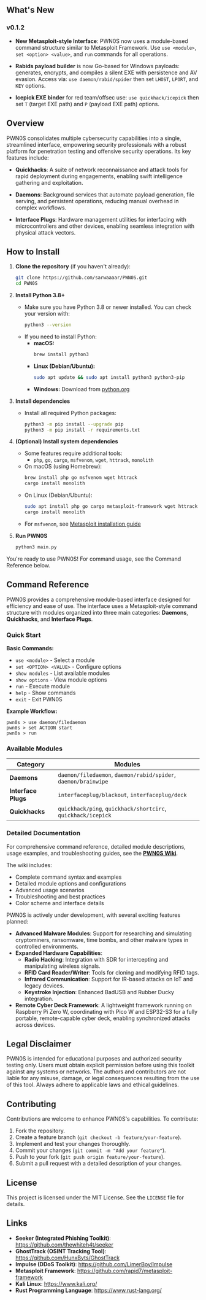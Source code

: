 ## What's New

### v0.1.2

- **New Metasploit-style Interface**: PWN0S now uses a module-based command structure similar to Metasploit Framework. Use `use <module>`, `set <option> <value>`, and `run` commands for all operations.

- **Rabids payload builder** is now Go-based for Windows payloads: generates, encrypts, and compiles a silent EXE with persistence and AV evasion. Access via: `use daemon/rabid/spider` then set `LHOST`, `LPORT`, and `KEY` options.

- **Icepick EXE binder** for red team/offsec use: `use quickhack/icepick` then set `T` (target EXE path) and `P` (payload EXE path) options.

## Overview

PWN0S consolidates multiple cybersecurity capabilities into a single, streamlined interface, empowering security professionals with a robust platform for penetration testing and offensive security operations. Its key features include:

- **Quickhacks**: A suite of network reconnaissance and attack tools for rapid deployment during engagements, enabling swift intelligence gathering and exploitation.

- **Daemons**: Background services that automate payload generation, file serving, and persistent operations, reducing manual overhead in complex workflows.

- **Interface Plugs**: Hardware management utilities for interfacing with microcontrollers and other devices, enabling seamless integration with physical attack vectors.

## How to Install

1. **Clone the repository** (if you haven't already):

   ```bash
   git clone https://github.com/sarwaaaar/PWN0S.git
   cd PWN0S
   ```

2. **Install Python 3.8+**

   - Make sure you have Python 3.8 or newer installed. You can check your version with:
     ```bash
     python3 --version
     ```
   - If you need to install Python:
     - **macOS:**
       ```bash
       brew install python3
       ```
     - **Linux (Debian/Ubuntu):**
       ```bash
       sudo apt update && sudo apt install python3 python3-pip
       ```
     - **Windows:**
       Download from [python.org](https://www.python.org/downloads/)

3. **Install dependencies**

   - Install all required Python packages:
     ```bash
     python3 -m pip install --upgrade pip
     python3 -m pip install -r requirements.txt
     ```

4. **(Optional) Install system dependencies**

   - Some features require additional tools:
     - `php`, `go`, `cargo`, `msfvenom`, `wget`, `httrack`, `monolith`
   - On macOS (using Homebrew):
     ```bash
     brew install php go msfvenom wget httrack
     cargo install monolith
     ```
   - On Linux (Debian/Ubuntu):
     ```bash
     sudo apt install php go cargo metasploit-framework wget httrack
     cargo install monolith
     ```
   - For `msfvenom`, see [Metasploit installation guide](https://docs.metasploit.com/docs/using-metasploit/getting-started/nightly-installers.html)

5. **Run PWN0S**
   ```bash
   python3 main.py
   ```

You're ready to use PWN0S! For command usage, see the Command Reference below.

## Command Reference

PWN0S provides a comprehensive module-based interface designed for efficiency and ease of use. The interface uses a Metasploit-style command structure with modules organized into three main categories: **Daemons**, **Quickhacks**, and **Interface Plugs**.

### Quick Start

**Basic Commands:**
- `use <module>` - Select a module
- `set <OPTION> <VALUE>` - Configure options
- `show modules` - List available modules
- `show options` - View module options
- `run` - Execute module
- `help` - Show commands
- `exit` - Exit PWN0S

**Example Workflow:**
```
pwn0s > use daemon/filedaemon
pwn0s > set ACTION start
pwn0s > run
```

### Available Modules

| Category | Modules |
|----------|---------|
| **Daemons** | `daemon/filedaemon`, `daemon/rabid/spider`, `daemon/brainwipe` |
| **Interface Plugs** | `interfaceplug/blackout`, `interfaceplug/deck` |
| **Quickhacks** | `quickhack/ping`, `quickhack/shortcirc`, `quickhack/icepick` |

### Detailed Documentation

For comprehensive command reference, detailed module descriptions, usage examples, and troubleshooting guides, see the **[PWN0S Wiki](https://github.com/sarwaaaar/PWN0S/wiki)**.

The wiki includes:
- Complete command syntax and examples
- Detailed module options and configurations
- Advanced usage scenarios
- Troubleshooting and best practices
- Color scheme and interface details

PWN0S is actively under development, with several exciting features planned:

- **Advanced Malware Modules**: Support for researching and simulating cryptominers, ransomware, time bombs, and other malware types in controlled environments.
- **Expanded Hardware Capabilities**:
  - **Radio Hacking**: Integration with SDR for intercepting and manipulating wireless signals.
  - **RFID Card Reader/Writer**: Tools for cloning and modifying RFID tags.
  - **Infrared Communication**: Support for IR-based attacks on IoT and legacy devices.
  - **Keystroke Injection**: Enhanced BadUSB and Rubber Ducky integration.
- **Remote Cyber Deck Framework**: A lightweight framework running on Raspberry Pi Zero W, coordinating with Pico W and ESP32-S3 for a fully portable, remote-capable cyber deck, enabling synchronized attacks across devices.

## Legal Disclaimer

PWN0S is intended for educational purposes and authorized security testing only. Users must obtain explicit permission before using this toolkit against any systems or networks. The authors and contributors are not liable for any misuse, damage, or legal consequences resulting from the use of this tool. Always adhere to applicable laws and ethical guidelines.

## Contributing

Contributions are welcome to enhance PWN0S's capabilities. To contribute:

1. Fork the repository.
2. Create a feature branch (`git checkout -b feature/your-feature`).
3. Implement and test your changes thoroughly.
4. Commit your changes (`git commit -m "Add your feature"`).
5. Push to your fork (`git push origin feature/your-feature`).
6. Submit a pull request with a detailed description of your changes.

## License

This project is licensed under the MIT License. See the `LICENSE` file for details.

## Links

- **Seeker (Integrated Phishing Toolkit)**: https://github.com/thewhiteh4t/seeker
- **GhostTrack (OSINT Tracking Tool)**: https://github.com/HunxByts/GhostTrack
- **Impulse (DDoS Toolkit)**: https://github.com/LimerBoy/Impulse
- **Metasploit Framework**: https://github.com/rapid7/metasploit-framework
- **Kali Linux**: https://www.kali.org/
- **Rust Programming Language**: https://www.rust-lang.org/
